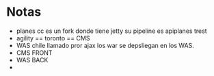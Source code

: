 Notas
============

- planes cc es un fork donde tiene jetty su pipeline es apiplanes trest
- agility == toronto == CMS
- WAS chile llamado pror ajax los war se depsliegan en los WAS.
- CMS FRONT
- WAS BACK
- 
